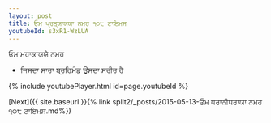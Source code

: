 ```yaml
---
layout: post
title: ਓਮ ਪ੍ਰਤ੍ਯਾਯਯਾ ਨਮਹ ੧੦੮ ਟਾਇਮਸ
youtubeId: s3xR1-WzLUA
---
```

 
 
 ਓਮ ਮਹਾਕਾਯਯੈ ਨਮਹ  
 
 -  ਜਿਸਦਾ ਸਾਰਾ ਬ੍ਰਹਿਮੰਡ ਉਸਦਾ ਸਰੀਰ ਹੈ 
 
  
 
  
 
 
 
 
 
 


{% include youtubePlayer.html id=page.youtubeId %}
 
[Next]({{ site.baseurl }}{% link  split2/_posts/2015-05-13-ਓਮ ਧਰਾਨੀਧਰਾਯਾ ਨਮਹ ੧੦੮ ਟਾਇਮਸ.md%})
 
